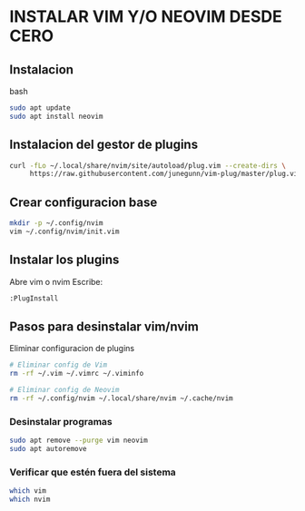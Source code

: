 # INSTALAR VIM Y/O NEOVIM DESDE CERO

## Instalacion

bash

```bash
sudo apt update
sudo apt install neovim
```
## Instalacion del gestor de plugins

```bash
curl -fLo ~/.local/share/nvim/site/autoload/plug.vim --create-dirs \
     https://raw.githubusercontent.com/junegunn/vim-plug/master/plug.vim

```

## Crear configuracion base
```bash
mkdir -p ~/.config/nvim
vim ~/.config/nvim/init.vim
```

## Instalar los plugins
Abre vim o nvim
Escribe:

```bash
:PlugInstall
```


## Pasos para desinstalar vim/nvim

Eliminar configuracion de plugins

```bash
# Eliminar config de Vim
rm -rf ~/.vim ~/.vimrc ~/.viminfo

# Eliminar config de Neovim
rm -rf ~/.config/nvim ~/.local/share/nvim ~/.cache/nvim

```

### Desinstalar programas
```bash 
sudo apt remove --purge vim neovim
sudo apt autoremove
```

### Verificar que estén fuera del sistema
```bash
which vim
which nvim

```
